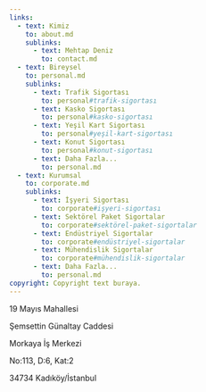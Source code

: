 ```yaml
---
links:
  - text: Kimiz
    to: about.md
    sublinks:
      - text: Mehtap Deniz
        to: contact.md
  - text: Bireysel
    to: personal.md
    sublinks:
      - text: Trafik Sigortası
        to: personal#trafik-sigortası
      - text: Kasko Sigortası
        to: personal#kasko-sigortası
      - text: Yeşil Kart Sigortası
        to: personal#yeşil-kart-sigortası
      - text: Konut Sigortası
        to: personal#konut-sigortası
      - text: Daha Fazla...
        to: personal.md
  - text: Kurumsal
    to: corporate.md
    sublinks:
      - text: İşyeri Sigortası
        to: corporate#işyeri-sigortası
      - text: Sektörel Paket Sigortalar
        to: corporate#sektörel-paket-sigortalar
      - text: Endüstriyel Sigortalar
        to: corporate#endüstriyel-sigortalar
      - text: Mühendislik Sigortalar
        to: corporate#mühendislik-sigortalar
      - text: Daha Fazla...
        to: personal.md
copyright: Copyright text buraya.
---
```


19 Mayıs Mahallesi

Şemsettin Günaltay Caddesi

Morkaya İş Merkezi

No:113, D:6, Kat:2

34734 Kadıköy/İstanbul
